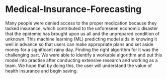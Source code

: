 # Medical-Insurance-Forecasting
Many people were denied access to the proper medication because they lacked insurance, which contributed to the unforeseen economic disaster that the epidemic has brought upon us all and the unprepared condition of unknown. This machine learning (ML) predicting model aids in knowing it well in advance so that users can make appropriate plans and set aside money for a significant rainy day. Finding the right algorithm for it was the challenging part. We were able to identify a workable algorithm and put this model into practise after conducting extensive research and working as a team. We hope that by doing this, the user will understand the value of health insurance and begin saving.

